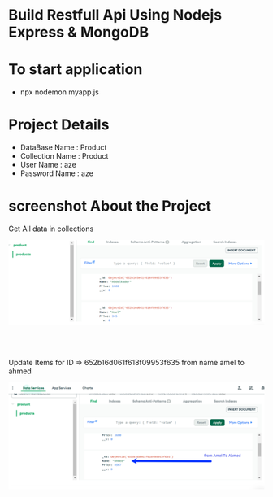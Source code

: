 # Build Restfull Api Using Nodejs Express & MongoDB


# To start application
<ul>
    <li>npx nodemon myapp.js </li>
   
    
</ul>

# Project Details 
<ul>
    <li>DataBase Name :  Product</li>
    <li>Collection Name  :  Product</li>
    <li>User Name : aze</li>
    <li>Password Name :  aze</li>
    
</ul>

# screenshot About the Project 

<p> Get All data in collections </p>
<img src = "./screenshot/download (85).png"/>

<br></br>

<p> Update Items for ID => 652b16d061f618f09953f635 from name amel to ahmed </p>
<img src = "./screenshot/patch.png"/>

